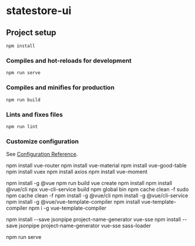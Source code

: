# statestore-ui

## Project setup
```
npm install
```

### Compiles and hot-reloads for development
```
npm run serve
```

### Compiles and minifies for production
```
npm run build
```

### Lints and fixes files
```
npm run lint
```

### Customize configuration
See [Configuration Reference](https://cli.vuejs.org/config/).


npm install vue-router
npm install vue-material
npm install vue-good-table
npm install vuex
npm install axios
npm install vue-moment

npm install -g @vue
npm run build
vue create
npm install
npm install @vue/cli
npx vue-cli-service build
npm global bin
npm cache clean -f
sudo npm cache clean -f
npm install -g @vue/cli
npm install -g @vue/cli-service
npm install -g @vue/vue-template-compiler
npm install vue-template-compiler
npm i -g vue-template-compiler

npm install --save jsonpipe project-name-generator vue-sse
npm install --save jsonpipe project-name-generator vue-sse sass-loader

npm run serve